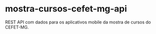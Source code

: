 # mostra-cursos-cefet-mg-api
REST API com dados para os aplicativos mobile da mostra de cursos do CEFET-MG.
